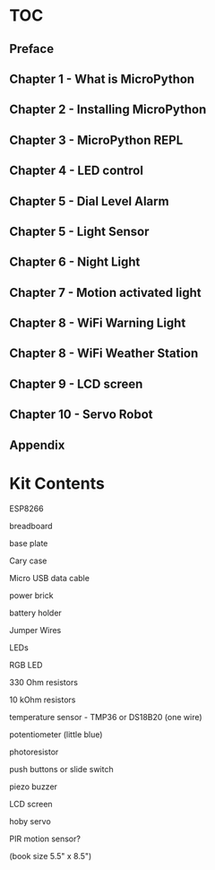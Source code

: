 # TOC

## Preface

## Chapter 1 - What is MicroPython

## Chapter 2 - Installing MicroPython

## Chapter 3 - MicroPython REPL

## Chapter 4 - LED control

## Chapter 5 - Dial Level Alarm 

## Chapter 5 - Light Sensor

## Chapter 6 - Night Light

## Chapter 7 - Motion activated light

## Chapter 8 - WiFi Warning Light

## Chapter 8 - WiFi Weather Station

## Chapter 9 - LCD screen

## Chapter 10 - Servo Robot

## Appendix

# Kit Contents

ESP8266

breadboard

base plate

Cary case

Micro USB data cable

power brick

battery holder

Jumper Wires

LEDs

RGB LED

330 Ohm resistors

10 kOhm resistors

temperature sensor - TMP36 or DS18B20 (one wire)

potentiometer (little blue)

photoresistor

push buttons or slide switch

piezo buzzer

LCD screen

hoby servo

PIR motion sensor?


(book size 5.5" x 8.5")
